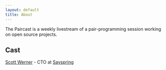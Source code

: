 ```yaml
---
layout: default
title: About
---
```


The Paircast is a weekly livestream of a pair-programming session working on
open source projects.

## Cast

[Scott Werner](https://www.scottwernerd.com) - CTO at [Sayspring](https://www.sayspring.com)

